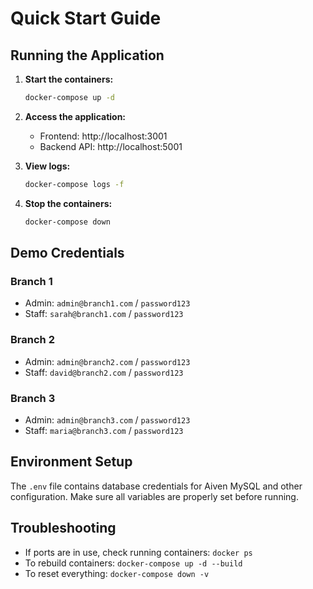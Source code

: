 # Quick Start Guide

## Running the Application

1. **Start the containers:**
   ```bash
   docker-compose up -d
   ```

2. **Access the application:**
   - Frontend: http://localhost:3001
   - Backend API: http://localhost:5001

3. **View logs:**
   ```bash
   docker-compose logs -f
   ```

4. **Stop the containers:**
   ```bash
   docker-compose down
   ```

## Demo Credentials

### Branch 1
- Admin: `admin@branch1.com` / `password123`
- Staff: `sarah@branch1.com` / `password123`

### Branch 2
- Admin: `admin@branch2.com` / `password123`
- Staff: `david@branch2.com` / `password123`

### Branch 3
- Admin: `admin@branch3.com` / `password123`
- Staff: `maria@branch3.com` / `password123`

## Environment Setup

The `.env` file contains database credentials for Aiven MySQL and other configuration.
Make sure all variables are properly set before running.

## Troubleshooting

- If ports are in use, check running containers: `docker ps`
- To rebuild containers: `docker-compose up -d --build`
- To reset everything: `docker-compose down -v`
